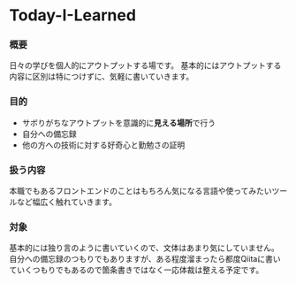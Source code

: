 # Today-I-Learned

### 概要
日々の学びを個人的にアウトプットする場です。
基本的にはアウトプットする内容に区別は特につけずに、気軽に書いていきます。

### 目的
* サボりがちなアウトプットを意識的に**見える場所**で行う
* 自分への備忘録
* 他の方への技術に対する好奇心と勤勉さの証明

### 扱う内容
本職でもあるフロントエンドのことはもちろん気になる言語や使ってみたいツールなど幅広く触れていきます。

### 対象
基本的には独り言のように書いていくので、文体はあまり気にしていません。
自分への備忘録のつもりでもありますが、ある程度溜まったら都度Qiitaに書いていくつもりでもあるので箇条書きではなく一応体裁は整える予定です。
